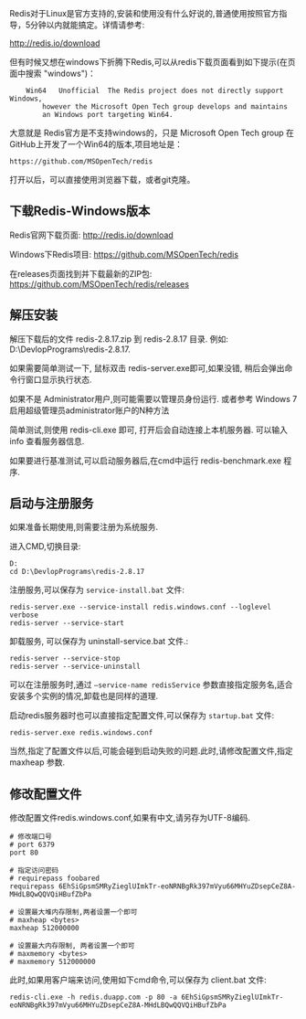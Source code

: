 Redis对于Linux是官方支持的,安装和使用没有什么好说的,普通使用按照官方指导，5分钟以内就能搞定。详情请参考:

http://redis.io/download 

但有时候又想在windows下折腾下Redis,可以从redis下载页面看到如下提示(在页面中搜索 "windows")：
```
    Win64   Unofficial  The Redis project does not directly support Windows,   
        however the Microsoft Open Tech group develops and maintains   
        an Windows port targeting Win64.  
```
大意就是 Redis官方是不支持windows的，只是 Microsoft Open Tech group 在 GitHub上开发了一个Win64的版本,项目地址是：
```
https://github.com/MSOpenTech/redis
```
打开以后，可以直接使用浏览器下载，或者git克隆。

## 下载Redis-Windows版本
   
Redis官网下载页面: http://redis.io/download
   
Windows下Redis项目: https://github.com/MSOpenTech/redis
   
在releases页面找到并下载最新的ZIP包: https://github.com/MSOpenTech/redis/releases

## 解压安装
解压下载后的文件 redis-2.8.17.zip 到 redis-2.8.17 目录. 例如: D:\DevlopPrograms\redis-2.8.17.

如果需要简单测试一下, 鼠标双击 redis-server.exe即可,如果没错, 稍后会弹出命令行窗口显示执行状态.

如果不是 Administrator用户,则可能需要以管理员身份运行. 或者参考 Windows 7 启用超级管理员administrator账户的N种方法

简单测试,则使用 redis-cli.exe 即可, 打开后会自动连接上本机服务器. 可以输入 info 查看服务器信息.

如果要进行基准测试,可以启动服务器后,在cmd中运行 redis-benchmark.exe 程序.

## 启动与注册服务
如果准备长期使用,则需要注册为系统服务.

进入CMD,切换目录:
```
D:
cd D:\DevlopPrograms\redis-2.8.17
```
注册服务,可以保存为 `service-install.bat` 文件:
```
redis-server.exe --service-install redis.windows.conf --loglevel verbose
redis-server --service-start
```
卸载服务, 可以保存为 uninstall-service.bat 文件.: 
```
redis-server --service-stop
redis-server --service-uninstall
```
可以在注册服务时,通过 `–service-name redisService` 参数直接指定服务名,适合安装多个实例的情况,卸载也是同样的道理.

启动redis服务器时也可以直接指定配置文件,可以保存为 `startup.bat` 文件:
```
redis-server.exe redis.windows.conf
```
当然,指定了配置文件以后,可能会碰到启动失败的问题.此时,请修改配置文件,指定 maxheap 参数.

## 修改配置文件
修改配置文件redis.windows.conf,如果有中文,请另存为UTF-8编码.
```
# 修改端口号
# port 6379
port 80

# 指定访问密码
# requirepass foobared
requirepass 6EhSiGpsmSMRyZieglUImkTr-eoNRNBgRk397mVyu66MHYuZDsepCeZ8A-MHdLBQwQQVQiHBufZbPa

# 设置最大堆内存限制,两者设置一个即可
# maxheap <bytes>
maxheap 512000000

# 设置最大内存限制, 两者设置一个即可
# maxmemory <bytes>
# maxmemory 512000000
```
此时,如果用客户端来访问,使用如下cmd命令,可以保存为 client.bat 文件:
```
redis-cli.exe -h redis.duapp.com -p 80 -a 6EhSiGpsmSMRyZieglUImkTr-eoNRNBgRk397mVyu66MHYuZDsepCeZ8A-MHdLBQwQQVQiHBufZbPa
```
